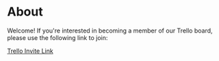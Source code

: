 # About

Welcome! If you're interested in becoming a member of our Trello board, please use the following link to join:

[Trello Invite Link](https://trello.com/invite/b/68b7b76f85de71c4604c15b7/ATTI2b4eecd6e1ff44f22c57077576694ec82F3A46D1/kampus)
